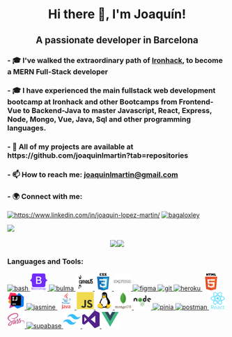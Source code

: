 <h1 align="center">Hi there 👋, I'm Joaquín!</h1> 
<h2 align="center">A passionate developer in Barcelona</h2>

<h3> - 🎓 I've walked the extraordinary path of <a href="https://www.ironhack.com/en/web-development">Ironhack</a>, to become a MERN Full-Stack developer</h3>
<h3> - 🎓 I have experienced the main fullstack web development bootcamp at Ironhack and other Bootcamps from Frontend-Vue to Backend-Java to master Javascript, React, Express, Node, Mongo, Vue, Java, Sql and other programming languages.</h3>
<!-- <h3> - 🌱 I’m currently learning Angular.js</h3> -->
<h3> - 👯 All of my projects are available at https://github.com/joaquinlmartin?tab=repositories</h3>
<h3> - 📫 How to reach me: <a href="mailto:joaquinlmartin@gmail.com" Subject="Something interesting">joaquinlmartin@gmail.com</a>
  
<h3 align="left"> - 🌍 Connect with me:</h3>
</a><p align="left"><a href="https://www.linkedin.com/in/joaquin-lopez-martin/" target="blank"><img align="center" src="https://cdn-icons-png.flaticon.com/512/174/174857.png" alt="https://www.linkedin.com/in/joaquin-lopez-martin/" height="30" width="40" /></a>
<a href="https://instagram.com/bagaloxley" target="blank"><img align="center" src="https://upload.wikimedia.org/wikipedia/commons/thumb/a/a5/Instagram_icon.png/600px-Instagram_icon.png?20200512141346" alt="bagaloxley" height="30" width="40" /></a> </p>

![](https://komarev.com/ghpvc/?username=joaquinlmartin)

  
<p align=center><a href="https://github.com/anuraghazra/github-readme-stats" title="Go to Source"><img height=215 align="center" src="https://github-readme-stats.vercel.app/api?username=joaquinlmartin&show_icons=true&theme=blue-green"></a><a href="https://github.com/anuraghazra/github-readme-stats"><img height=215 align="center"src="https://github-readme-stats.vercel.app/api/top-langs/?username=joaquinlmartin&show_icons=true&theme=blue-green&langs_count=8" /></a></p>

<h3 align="left">Languages and Tools:</h3>
<p align="left"> <a href="https://www.gnu.org/software/bash/" target="_blank"> <img src="https://www.vectorlogo.zone/logos/gnu_bash/gnu_bash-icon.svg" alt="bash" width="40" height="40"/> </a> <a href="https://getbootstrap.com" target="_blank"> <img src="https://raw.githubusercontent.com/devicons/devicon/master/icons/bootstrap/bootstrap-plain-wordmark.svg" alt="bootstrap" width="40" height="40"/> </a> <a href="https://bulma.io/" target="_blank"> <img src="https://raw.githubusercontent.com/gilbarbara/logos/804dc257b59e144eaca5bc6ffd16949752c6f789/logos/bulma.svg" alt="bulma" width="40" height="40"/> </a> <a href="https://canvasjs.com" target="_blank"> <img src="https://raw.githubusercontent.com/Hardik0307/Hardik0307/master/assets/canvasjs-charts.svg" alt="canvasjs" width="40" height="40"/> </a> <a href="https://www.w3schools.com/css/" target="_blank"> <img src="https://raw.githubusercontent.com/devicons/devicon/master/icons/css3/css3-original-wordmark.svg" alt="css3" width="40" height="40"/> </a> <a href="https://expressjs.com" target="_blank"> <img src="https://raw.githubusercontent.com/devicons/devicon/master/icons/express/express-original-wordmark.svg" alt="express" width="40" height="40"/> </a> <a href="https://www.figma.com/" target="_blank"> <img src="https://www.vectorlogo.zone/logos/figma/figma-icon.svg" alt="figma" width="40" height="40"/> </a> <a href="https://git-scm.com/" target="_blank"> <img src="https://www.vectorlogo.zone/logos/git-scm/git-scm-icon.svg" alt="git" width="40" height="40"/> </a> <a href="https://heroku.com" target="_blank"> <img src="https://www.vectorlogo.zone/logos/heroku/heroku-icon.svg" alt="heroku" width="40" height="40"/> </a> <a href="https://www.w3.org/html/" target="_blank"> <img src="https://raw.githubusercontent.com/devicons/devicon/master/icons/html5/html5-original-wordmark.svg" alt="html5" width="40" height="40"/> </a> <a href="https://www.jetbrains.com/idea/" target="_blank"> <img src="https://raw.githubusercontent.com/devicons/devicon/master/icons/intellij/intellij-original.svg" alt="intellij" width="40" height="40"/> </a> <a href="https://jasmine.github.io/" target="_blank"> <img src="https://www.vectorlogo.zone/logos/jasmine/jasmine-icon.svg" alt="jasmine" width="40" height="40"/> </a> </a> <a href="https://www.java.com/es/" target="_blank"> <img src="https://raw.githubusercontent.com/devicons/devicon/master/icons/java/java-original-wordmark.svg" alt="java" width="40" height="40"/> </a> <a href="https://developer.mozilla.org/en-US/docs/Web/JavaScript" target="_blank"> <img src="https://raw.githubusercontent.com/devicons/devicon/master/icons/javascript/javascript-original.svg" alt="javascript" width="40" height="40"/> </a> <a href="https://www.linux.org/" target="_blank"> <img src="https://raw.githubusercontent.com/devicons/devicon/master/icons/linux/linux-original.svg" alt="linux" width="40" height="40"/> </a> <a href="https://www.mongodb.com/" target="_blank"> <img src="https://raw.githubusercontent.com/devicons/devicon/master/icons/mongodb/mongodb-original-wordmark.svg" alt="mongodb" width="40" height="40"/> </a> <a href="https://nodejs.org" target="_blank"> <img src="https://raw.githubusercontent.com/devicons/devicon/master/icons/nodejs/nodejs-original-wordmark.svg" alt="nodejs" width="40" height="40"/> </a> </a> <a href="https://pinia.vuejs.org/" target="_blank"> <img src="https://user-images.githubusercontent.com/6919381/149651295-0bf814f5-ad07-4d40-9af2-78dd99d8e1e7.png" alt="pinia" width="40" height="40"/> </a> <a href="https://postman.com" target="_blank"> <img src="https://www.vectorlogo.zone/logos/getpostman/getpostman-icon.svg" alt="postman" width="40" height="40"/> </a> <a href="https://reactjs.org/" target="_blank"> <img src="https://raw.githubusercontent.com/devicons/devicon/master/icons/react/react-original-wordmark.svg" alt="react" width="40" height="40"/> </a> <a href="https://sass-lang.com" target="_blank"> <img src="https://raw.githubusercontent.com/devicons/devicon/master/icons/sass/sass-original.svg" alt="sass" width="40" height="40"/> </a> <a href="https://supabase.com/" target="_blank"> <img src=https://www.nuget.org/profiles/supabase/avatar?imageSize=512"" alt="supabase" width="40" height="40"/> </a> <a href="https://tailwindcss.com/" target="_blank"> <img src="https://raw.githubusercontent.com/devicons/devicon/master/icons/tailwindcss/tailwindcss-plain.svg" alt="tailwind" width="40" height="40"/> </a> <a href="https://code.visualstudio.com/" target="_blank"> <img src="https://raw.githubusercontent.com/devicons/devicon/master/icons/visualstudio/visualstudio-plain.svg" alt="visualstudio" width="40" height="40"/> </a> <a href="https://vuejs.org/" target="_blank"> <img src="https://raw.githubusercontent.com/devicons/devicon/master/icons/vuejs/vuejs-original.svg" alt="vue" width="40" height="40"/> </a> </p> 
